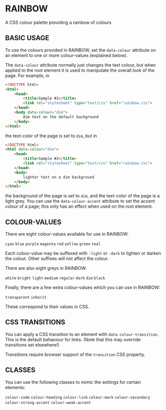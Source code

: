 #  RAINBOW  #

A CSS colour palette providing a rainbow of colours

##  BASIC USAGE  ##

To use the colours provided in RAINBOW, set the `data-colour` attribute on an element to one or more colour-values (explained below).

The `data-colour` attribute normally just changes the text colour, but when applied to the root element it is used to manipulate the overall look of the page. For example, in

```html
<!DOCTYPE html>
<html>
    <head>
        <title>Sample #1</title>
        <link rel="stylesheet" type="text/css" href="rainbow.css">
    </head>
    <body data-colour="dim">
        dim text on the default background
    </body>
</html>
```

the text-color of the page is set to `dim`, but in

```html
<!DOCTYPE html>
<html data-colour="dim">
    <head>
        <title>Sample #2</title>
        <link rel="stylesheet" type="text/css" href="rainbow.css">
    </head>
    <body>
        lighter text on a dim background
    </body>
</html>
```

the background of the page is set to `dim`, and the text-color of the page is a light grey. You can use the `data-colour-accent` attribute to set the accent colour of a page; this only has an effect when used on the root element.

##  COLOUR-VALUES  ##

There are eight colour-values available for use in RAINBOW:

`cyan` `blue` `purple` `magenta` `red` `yellow` `green` `teal`

Each colour-value may be suffexed with `-light` or `-dark` to lighten or darken the colour. Other suffixes will not affect the colour.

There are also eight greys in RAINBOW:

`white` `bright` `light` `medium` `regular` `dark`  `dim` `black`

Finally, there are a few extra colour-values which you can use in RAINBOW:

`transparent` `inherit`

These correspond to their values in CSS.

##  CSS TRANSITIONS  ##

You can apply a CSS transition to an element with `data-colour-transition`. This is the default behaviour for links. (Note that this may override transitions set elsewhere!)

Transitions require browser support of the `transition` CSS property.

##  CLASSES  ##

You can use the following classes to mimic the settings for certain elements:

`colour-code` `colour-heading` `colour-link` `colour-mark` `colour-secondary` `colour-strong-accent` `colour-weak-accent`
